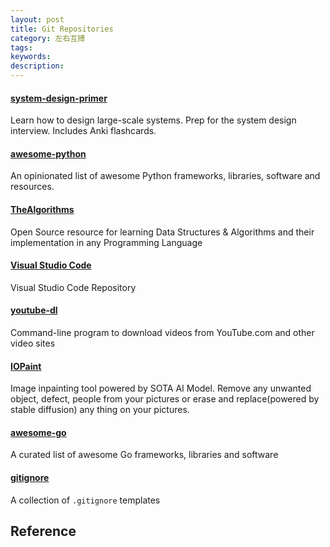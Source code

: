 ```yaml
---
layout: post
title: Git Repositories
category: 左右互搏
tags: 
keywords: 
description: 
---
```


#### [system-design-primer](https://github.com/donnemartin/system-design-primer)

Learn how to design large-scale systems. Prep for the system design interview. Includes Anki flashcards.

#### [awesome-python](https://github.com/vinta/awesome-python)

An opinionated list of awesome Python frameworks, libraries, software and resources.

#### [TheAlgorithms](https://github.com/TheAlgorithms)

Open Source resource for learning Data Structures & Algorithms and their implementation in any Programming Language

#### [Visual Studio Code](https://github.com/microsoft/vscode)

Visual Studio Code Repository

#### [youtube-dl](https://github.com/ytdl-org/youtube-dl)

Command-line program to download videos from YouTube.com and other video sites

#### [IOPaint](https://github.com/Sanster/IOPaint)

Image inpainting tool powered by SOTA AI Model. Remove any unwanted object, defect, people from your pictures or erase and replace(powered by stable diffusion) any thing on your pictures.

#### [awesome-go](https://github.com/avelino/awesome-go)

A curated list of awesome Go frameworks, libraries and software

#### [gitignore](https://github.com/github/gitignore)

A collection of `.gitignore` templates

## Reference

